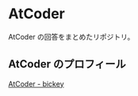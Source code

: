# AtCoder
AtCoder の回答をまとめたリポジトリ。

## AtCoder のプロフィール
[AtCoder - bickey](https://atcoder.jp/users/bickey)
